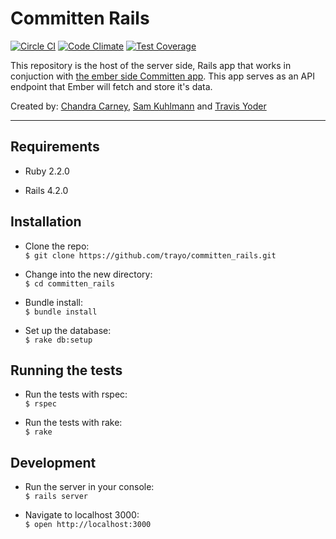 # Committen Rails
[![Circle CI](https://circleci.com/gh/trayo/committen_rails.svg?style=svg)](https://circleci.com/gh/trayo/committen_rails)
[![Code Climate](https://codeclimate.com/github/trayo/committen_rails/badges/gpa.svg)](https://codeclimate.com/github/trayo/committen_rails)
[![Test Coverage](https://codeclimate.com/github/trayo/committen_rails/badges/coverage.svg)](https://codeclimate.com/github/trayo/committen_rails)

This repository is the host of the server side, Rails app that works in conjuction with [the ember side Committen app](https://github.com/trayo/committen_ember). 
This app serves as an API endpoint that Ember will fetch and store it's data.

Created by: [Chandra Carney](https://github.com/chandracarney), [Sam Kuhlmann](https://github.com/skuhlmann) and [Travis Yoder](https://github.com/trayo)

***
## Requirements

* Ruby 2.2.0

* Rails 4.2.0

## Installation

* Clone the repo:  
`$ git clone https://github.com/trayo/committen_rails.git`

* Change into the new directory:  
`$ cd committen_rails`

* Bundle install:  
`$ bundle install`

* Set up the database:  
`$ rake db:setup`

## Running the tests

* Run the tests with rspec:  
`$ rspec`

* Run the tests with rake:  
`$ rake`

## Development

* Run the server in your console:  
`$ rails server`

* Navigate to localhost 3000:  
`$ open http://localhost:3000`
